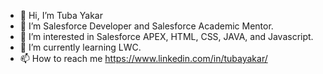 - 👋 Hi, I’m Tuba Yakar
- 💞️ I’m Salesforce Developer and Salesforce Academic Mentor.
- 👀 I’m interested in Salesforce APEX, HTML, CSS, JAVA, and Javascript.
- 🌱 I’m currently learning LWC.
- 📫 How to reach me https://www.linkedin.com/in/tubayakar/


